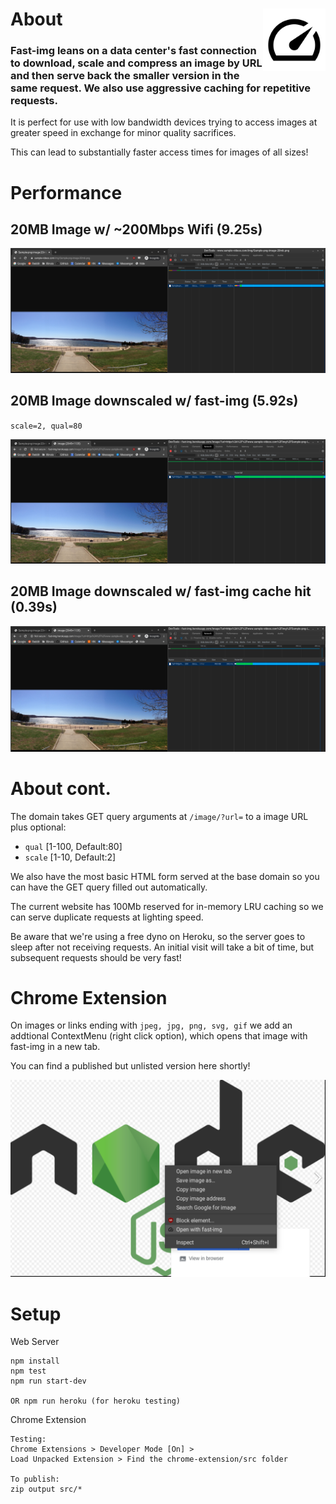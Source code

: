 
# About <img align="right" width="100" height="100" src="chrome-extension/src/fast-img-128.png">


### Fast-img leans on a data center's fast connection to download, scale and compress an image by URL and then serve back the smaller version in the same request. We also use aggressive caching for repetitive requests. 

It is perfect for use with low bandwidth devices trying to access images at greater speed in exchange for minor quality sacrifices.


This can lead to substantially faster access times for images of all sizes!

# Performance

## 20MB Image w/ ~200Mbps Wifi (9.25s)
![original](screenshots/original.png)

## 20MB Image downscaled w/ fast-img (5.92s)
`scale=2, qual=80`

![scaled](screenshots/scaled.png)

## 20MB Image downscaled w/ fast-img cache hit (0.39s)
![scaled and cached](screenshots/scaled+cached.png)

# About cont.

The domain takes GET query arguments at `/image/?url=` to a image URL plus optional:
- `qual` [1-100, Default:80]
- `scale` [1-10, Default:2]

We also have the most basic HTML form served at the base domain so you can have the GET query filled out automatically.

The current website has 100Mb reserved for in-memory LRU caching so we can serve duplicate requests at lighting speed.

Be aware that we're using a free dyno on Heroku, so the server goes to sleep after not receiving requests. An initial visit will take a bit of time, but subsequent requests should be very fast!

# Chrome Extension

On images or links ending with `jpeg, jpg, png, svg, gif` we add an addtional ContextMenu (right click option), which opens that image with fast-img in a new tab.

You can find a published but unlisted version here shortly!

![extension example](screenshots/extension.png)


# Setup

Web Server
```
npm install
npm test
npm run start-dev

OR npm run heroku (for heroku testing)
```

Chrome Extension
```
Testing:
Chrome Extensions > Developer Mode [On] >
Load Unpacked Extension > Find the chrome-extension/src folder

To publish:
zip output src/*
```